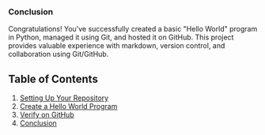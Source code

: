 ### Conclusion
Congratulations! You've successfully created a basic "Hello World" program in Python, managed it using Git, and hosted it on GitHub. This project provides valuable experience with markdown, version control, and collaboration using Git/GitHub.

## Table of Contents

1. [Setting Up Your Repository](setting-up-your-repository.md)
2. [Create a Hello World Program](create-a-hello-world-program.md)
3. [Verify on GitHub](verify-on-github.md)
4. [Conclusion](conclusion.md)
